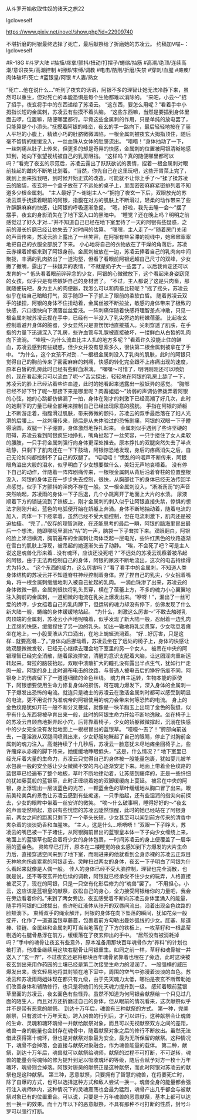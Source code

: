 从斗罗开始收取性奴的诸天之旅22

lgcloveself

https://www.pixiv.net/novel/show.php?id=22909740

不堪折磨的阿银最终选择了死亡，最后献祭给了折磨她的苏凌云。
约稿加V喵~：lgcloveself

#R-18G
#斗罗大陆
#抽搐/痉挛/颤抖/扭动/打摆子/蜷缩/抽筋
#高潮/绝顶/连续高潮/意识丧失/高潮控制
#捆绑/束缚/调教
#电击/酷刑/折磨/失禁
#穿刺/血腥
#瘫痪/肉体破坏/死亡
#蓝银皇/阿银
#人妻/熟女


“死亡…他在说什么…”听到了夜玄的话语，阿银不多的理智让她无法冷静下来，虽然可以重生，但对死亡的本能恐惧是每个生物都难以消除的。
    “来吧，小云～”招了招手，夜玄将手中的东西递给了苏凌云。
    “这东西，要怎么用呢？”看着手中小拇指长短的金属刺，苏凌云有些摸不着头脑。
    “这些东西嘛，当然是要插到身体里面去啰，位置嘛，随便哪里都行。毕竟这些金属刺的作用，只是单纯的放电罢了，只能算是个小添头。”抚摸着阿银的峰峦，夜玄的手一路向下，最后轻轻地按在了丽人平坦的小腹上，精致小巧的肚脐微微凹陷，一根金属刺被夜玄大拇指顶住，随后毫不留情的缓缓没入，一丝血珠从女体的肚脐流出。
    “唔唔！”身体抽动了一下，一丝刺痛从肚子上传来，但更多的却是奇异的快感，金属刺的位置被阿银清晰地感知到，她向下张望视线被自己的乳房阻挡。
    “这样吗？真的随便哪里都可以吗？”看完了夜玄的示范后，苏凌云露出了跃跃欲试的表情，捏着一根金属刺对眼前挂起的雌肉不断地比划着。
    “当然，你先自己在这里玩吧，这些开胃菜上完了，就到上面来找我吧，到时候开始正式的改造，可能就不让你上手了～”揉了揉苏凌云的脑袋，夜玄将一个盒子放在了不远处的桌子上，里面密密麻麻紧密排列着不知道多少根金属刺。
    “主人最好了～谢谢主人～”拥抱了夜玄一下后，双眼放光的苏凌云双手抚摸着眼前的阿银，指腹在对方的肌肤上不断滑过，轻柔的动作带来了些许酥酥麻麻的快感，让阿银的呼吸逐渐急促。
    “嗯，好啦，我先去睡一会～”摆了摆手，夜玄的身影消失在了地下室入口的黑暗中。
    “睡觉？还在晚上吗？明明之前感觉过了好久才对…”并不知道自己已经在地下室里待了一天的阿银有些疑惑，之前的漫长折磨已经让她失去了对时间的估算。
    “嘿嘿，主人走了～”随着房门关闭的声音传来，苏凌云脸上露出了一丝笑容，在阿银有些呆滞的视线中，她窸窸窣窣地把自己的衣服全部脱了下来。
    小心地将自己的衣物放在了干燥的角落后，苏凌云赤裸着娇躯来到了阿银身前。金属刺被放在一边，苏凌云捧着自己的乳肉向中间聚拢，丰满的乳肉挤出了一道沟壑，但看了看眼前阿银远超自己尺寸的双峰，少女撇了撇嘴，露出了一抹嫌弃的表情，“不就是奶子大一些罢了，以后我肯定还可以发育的～”
    低头看着眼前碎碎念的少女，阿银的心微微放下，这个看起来身姿窈窕的女孩，似乎只是有些嫉妒自己的身材罢了。
    “不过，主人都说了这是只肉畜，那就随便玩吧，身为主人的肉便器，我怎么可以和肉畜比较呢？”摇了摇头，苏凌云似乎在给自己暗暗打气，双手随即一下子抓上了眼前的柔软白皙。
    随着苏凌云双手的揉捏，阿银的身体不住扭动着，金属丝被不断拉扯，敏感的身体带来了极致的快感，穴口很快向下滴落丝丝爱液。一阵刺痛伴随着快感将理智差点冲散，只见一根金属刺被苏凌云捏在手中，已经有一半没入了乳尖旁边的粉嫩蓓蕾。
    比起夜玄控制着避开身体的脏器，少女显然只是直愣愣地直接插入。尖刺穿透了肌肤，在手指的力量下迅速深入了乳房，些许血管与乳腺被直接破坏，一缕鲜血从白皙的乳肉向下流淌。
    “哇哦～为什么流血比主人扎的地方多呢？”看着许久没能止住的鲜血，苏凌云感到有些疑惑，但少女并没有思索多久，很快第二根金属刺被拿在了手中。
    “为什么，这个女孩不对劲…”一根根金属刺没入了乳肉的肌肤，此时的阿银只觉得自己的胸前传来了密密麻麻的刺痛，快感的转化完全跟不上疼痛出现的速度，原本白皙的乳房此时已经有些鲜血淋漓。
    “嘿嘿～可惜了，明明刚刚还可以喷奶的，现在看起来只可以流血了呢～”舌尖探出，轻轻地在阿银的乳房上舔了一下，苏凌云的脸上已经沾着些许血迹，此时的她看起来透露出一股妖异的感觉。
    “胸部已经不好下针了呢～那接下来是哪里呢？肉畜姐姐～”娇弱的声调仿佛拨弄着阿银的心弦，她的心跳都仿佛漏了一拍，身体在刚才的刺激下已经高潮了好几次，此时的她剩下的力量已经全部用来控制自己已经出现尿意的膀胱。
    手指在阿银的娇躯上不断游走着，指腹滑过肌肤，带来微微的颤抖，苏凌云的双手最后落在了妇人光滑的后腰上。一丝刺痛传来，随后是从未体验过的恐怖剧痛，阿银的双眼一下子瞪得滚圆，双腿一下子绷直，身体激烈地挣扎起来。
    金属刺似乎遇到了些许坚硬的阻碍，苏凌云看到阿银疯狂地挣扎，嘴角扯起了一丝笑容，一只手搂住了女人柔软的腰肢，一只手将金属刺强行向身体更深处推去。原本挣扎的双腿突然失去了半点动静，只剩下了肌肉还在一下下鼓动，阿银惊恐地发现，身后的疼痛消失之后，自己无论如何都控制不了自己的双腿了。
    “唔唔唔！”慌乱的呜咽声不断传来，阿银眼角溢出大股的泪水，似乎明白了少女想要做什么，美妇无声地哀嚎着。
    没有停下自己的动作，伴随着一阵阵剧痛传来，一根根金属刺从背后沿着脊柱的位置整根没入，阿银的身体正在一步步失去控制，很快，从胸部往下的身体已经无法传回半点感觉，似乎下方颤抖的淫肉不存在一般。又一根金属刺没入，“淅淅沥沥”的声音突然响起，苏凌雨的身体一下子后退，几个小跳离开了地面上大片的水渍。
    尿液顺着下方的锁链流到了铁板上，刚才金属刺的刺入似乎让阿银直接失禁，惊惧的想法才刚刚升起，蓝色的电弧便开始在娇躯上奔涌。身体不断地抽动着，随着电流的加入，肉体一下下痉挛着，虽然已经不受大脑控制，但在电流刺激下，肌肉还是被迫抽搐。
    “完了…”仅存的理智消散，在还能思考的最后一瞬，阿银的脑海里冒出最后一个想法，随即喉咙里漏出“咕”的一声，脑袋一下子耷拉下来。双眼翻白，阿银的脸上涕泪横流，胸前遍布的金属刺让肉体泛起一层电光，些许红黑色的纹路逐渐在雪白的肌肤上浮现，被吊起的她逐渐失去了动静。
    “唉，不会死了吧？可是主人说这是魂兽化形来着…没有魂环，应该还没死吧？”不远处的苏凌云观察着被吊起的阿银，由于无法再控制自己的身体，阿银的尿液不断地流出，这次的电击持续得尤为持久。
    “这个东西的威力，这么厉害吗？”看了看手中的金属刺，不知道人类身体结构的苏凌云并不知道脊柱神经控制着身体。捏了捏自己的乳尖，少女抿着嘴角，将一根金属刺缓缓地刺入被自己扯起的乳肉。
    一滴血珠渗了出来，苏凌云的身体微微一颤，金属刺很快将乳头贯穿，横在了蓓蕾上方，不多的魂力小心翼翼地注入胸前的金属刺，一道细微的电流在乳尖上爆发出来。“咿呀！”，漏出了一丝可爱的娇哼，少女捂着自己的乳肉蹲下，但运转的魂力却没有停下，仿佛发现了什么新大陆一般，蜷缩的身体缓缓地站起。
    “为什么，刺激这么厉害～”不敢去触碰乳肉顶端的金属刺，苏凌云小声地呢喃着，似乎发现了新大陆一般，忍耐着一边乳肉上连绵的快感，缓缓捏住了另一边的乳头。如出一辙地将乳尖贯穿，少女喘息着瘫坐在地上，一小股爱液从穴口涌出，在地上蜿蜒流淌着。
    “好…好厉害，只是这样…就要高潮…了。”身体向后挪动着，苏凌云坐在了远处的椅子上，身体的快感让她双腿微微发软，已经无心继续去理会地下室里的另一个女人。
    被吊在中央的阿银理智已经完全消散，随着尿液排空，清醒的意识支配着大脑，让这团淫肉重新运转起来。耷拉的脑袋抬起，双眼中溃散扩大的瞳孔没有露出半点生气，犹如行尸走肉一般，阿银的身上此时遍布电击的纹路，与普通人被电击后的狰狞伤痕不同，阿银身上的伤痕留下了一道道细微的金色丝线。
    魂力自主运转，生物本能的驱使下，阿银想要使用生命力修复身体的损伤，可在魂力爆发下，深入身体的金属刺一下子爆发出恐怖的电流。就连只是魂士的苏凌云在激活金属刺时都可以感受到明显的电流，更不用说作为准魂帝的阿银使用的魂力会带来何等恐怖的电流。
    身上的金色纹路犹如开花一般不断分叉蔓延，就像是一块羊脂玉上出现了金色的裂缝，似乎有什么东西将被孕育出来一般，此时的阿银生命力开始不断地逸散。坐在椅子上的苏凌云自顾自地抠弄起小穴，后背靠着椅子，少女的娇躯微微撑起，沉溺在快感中的少女完全没有发觉地面上一根根冒出的蓝银草。
    “噫噫～去了！”胯部向前送去，一蓬淫液从双腿间喷溅出来，少女舒服地眯起了自己的眼睛，停止了对胸前金属刺的魂力注入。高潮持续了十几秒后，苏凌云一脸意犹未尽地瘫坐回椅子上，些许瘙痒从赤裸的脚下传来，她缓缓地睁眼低头，“这是，什么情况？”
    地下室里已经充斥着大量的生命力，苏凌云只觉得自己的身体被一股能量包裹，犹如婴儿被羊水包裹一般的安全感让少女微微不安的内心逐渐安定下来。地面上带着金色纹路的蓝银草已经遍布了整个地板，草叶不断地律动着，让苏感到瘙痒的，正是一些纤细的犹如藤蔓般的蓝银草，此时正缠绕着她的双脚缓缓向上蔓延。
    被吊在中央的阿银，身上浮现出一层淡蓝色的光芒，一颗蓝金色的草叶缓缓地从胸口冒了出来。眼前美轮美奂的景色让苏凌云感到有些痴迷，一只手抬起，还有些湿润的指尖向前探去，少女的眼眸中带着一丝安详的微笑。
    “唉～什么破事啊，睡得好好的～”夜玄的声音陡然响起，意识有些恍惚的苏凌云陡然惊醒，此时的她已经站在了阿银身前，两女之间的距离只剩下了一个拳头长短，少女甚至可以闻到前方传来的清香中夹杂着的淡淡奶香和血腥味。
    “主人，这是什么…唔唔唔！”双眼一下子睁大，苏凌云的嘴巴被一下子堵住，从阿银胸前冒出的蓝银皇本体一下子向少女缠绕上来，地面上的蓝银草也配合着将少女的身体包裹，一时间苏凌云的身上便覆盖了一层华丽的蓝金色。
    灵眸早已打开，原本在二楼睡觉的夜玄感知到下方爆发的大片生命力后，直接穿透空间来到了地下室，而刚进来的他就看到全身赤裸的苏凌云正双目无神地向伤痕累累的阿银走去。灵眸扫过两女的身体，夜玄一下子明白了阿银为什么看起来就像是人偶一般。
    佳人的身体已经不受大脑控制，理智也完全消散，也就是说，还不等夜玄开始后续的调教，阿银就已经承受不住少女的玩弄，人格直接被泯灭了，现在的阿银，只是一只空有化形后修为的“魂兽”罢了。
    “不用担心，小云，这应该是蓝银皇的献祭，放松自己的身心，全力接受阿银给你的力量吧，我会在旁边看着你的。”来到了两女旁边，夜玄感受着不断向苏凌云身体里涌入的能量，随手将阿银的口球拔出，些许粉红液体从张开的双唇间流出，沿着出现金色纹路的脸颊淌下。
    束缚双手的绳索解开，阿银的身体在向下坠落的瞬间，犹如花朵一般绽开，化作了一道道蓝银草藤蔓，包裹着前方勾勒出曼妙弧线的少女。肛塞、尿道棒、锁链、金属丝和金属刺叮叮当当地落在了下方的铁板上，一枚草籽和一根晶莹剔透的右腿骨悬浮在前方，缓缓落在了夜玄伸出的手中。
    “居然没有被消耗掉吗？”手中的魂骨让夜玄有些意外，原本准备用那块百年魂骨作为“养料”的计划也被打消，他准备继续用这块右腿骨让阿银重生。如同之前一样，草籽和魂骨被一并送入了“玄一界”，不过夜玄还是将那块百年魂骨紧靠着也埋在了旁边，此时这块被夜玄划出来用作药园的土壤已经是第二次接受生命力的浸润了。
    一股强横的威压爆发出来，夜玄轻易地将其封锁在地下室中，周围的空气中弥漫着淡淡的血色。苏凌云和苏凌雨两姐妹现在都只有九级，由于先天魂力太低，哪怕是夜玄不断帮助她们改善身体和辅助修行，也只是将她们的先天魂力提升到一级。
    感知着眼前蓝银草里面的苏凌云，夜玄面色有些怪异。虽然不知道为何阿银会献祭给一个只见过几面的陌生人，而且对方还折磨过自己的身体，但从眼前的情况看来，这次献祭似乎并不是带有恶意的献祭。
    到达十万年后，魂兽有三种献祭的方式。
    第一种，完美献祭，只有渡过十万年天劫，跨入凶兽的行列后，才可以进行。这种献祭会让魂兽的生命、灵魂和魂环魂骨一并献给献祭对象，而且可以无视献祭双方之间的差距，魂兽一身的能量也会封存在魂骨中，随着献祭对象之后的修行不断放出。虽然无法借此获得第十魂环，但也是对献祭对象最为安全，最为无所保留的献祭。这种情况下，魂骨不会掉落，会直接与献祭对象融合，作为魂兽能量的载体。
    第二种，献祭，到达十万年后，魂兽就可以献祭给魂师，献祭的过程不可打断，不可逆转，魂兽的能量会将魂师的修为提升到足以吸收魂环的等级，随后会赋予对方一枚十万年魂环，魂骨则会掉落。阿银对唐昊的献祭正是这种献祭，而此时阿银对苏凌云的献祭也是这种献祭。
    第三种，恶意献祭，只要拥有了智慧的魂兽，在将要死亡时，除了自爆的方式，也可以选择这种方式和敌人尝试一换一。魂兽全身的能量都会强行注入魂师体内，这种情况下的灵魂震荡也会最为猛烈，魂骨产出几乎都会与被献祭对象已有的位置重合。可以说，只要是十万年魂兽的恶意献祭，基本上都可以达到一换一的效果。而十万年以下的恶意献祭，不具有那种不可打断的性质，封号斗罗可以强行打断。
    
